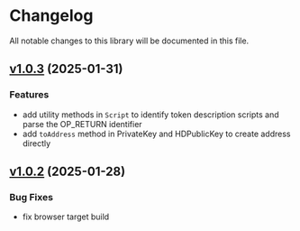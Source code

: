 # Changelog

All notable changes to this library will be documented in this file.


## [v1.0.3](https://github.com/vitest-dev/vscode/compare/v1.0.2...v1.0.3) (2025-01-31)

### Features

* add utility methods in `Script` to identify token description scripts and parse the OP_RETURN identifier
* add `toAddress` method in PrivateKey and HDPublicKey to create address directly


## [v1.0.2](https://github.com/vitest-dev/vscode/compare/v1.0.1...v1.0.2) (2025-01-28)

### Bug Fixes

* fix browser target build
